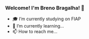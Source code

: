 ### Welcome! I'm Breno Bragalha! 👾

- 🎓 I’m currently studying on FIAP
- 🌱 I’m currently learning...
- 📫 How to reach me...
